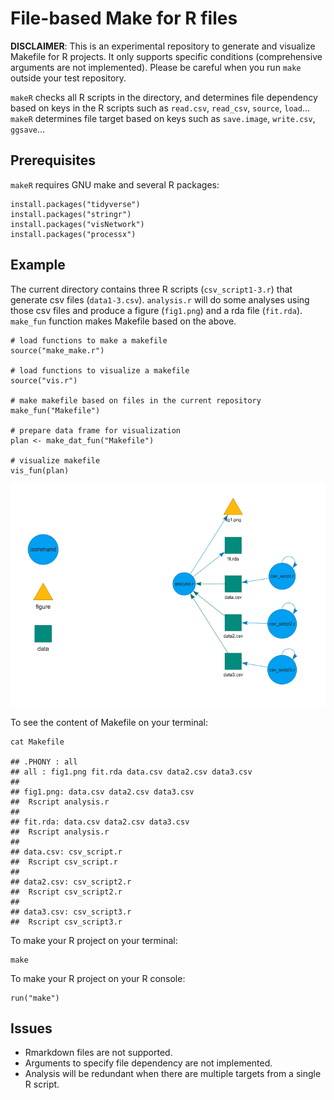 # File-based Make for R files

**DISCLAIMER**: This is an experimental repository to generate and visualize Makefile for R projects. It only supports specific conditions (comprehensive arguments are not implemented). Please be careful when you run `make` outside your test repository.

`makeR` checks all R scripts in the directory, and determines file dependency based on keys in the R scripts such as `read.csv`, `read_csv`, `source`, `load`... `makeR` determines file target based on keys such as `save.image`, `write.csv`, `ggsave`...

## Prerequisites

`makeR` requires GNU make and several R packages:

```{r, eval = F}
install.packages("tidyverse")
install.packages("stringr")
install.packages("visNetwork")
install.packages("processx")
```

## Example

The current directory contains three R scripts (`csv_script1-3.r`) that generate csv files (`data1-3.csv`). `analysis.r` will do some analyses using those csv files and produce a figure (`fig1.png`) and a rda file (`fit.rda`). `make_fun` function makes Makefile based on the above.

```{r}
# load functions to make a makefile
source("make_make.r")

# load functions to visualize a makefile
source("vis.r")

# make makefile based on files in the current repository
make_fun("Makefile")

# prepare data frame for visualization
plan <- make_dat_fun("Makefile")

# visualize makefile
vis_fun(plan)
```

![Visualization of Makefile](network.png)

To see the content of Makefile on your terminal:

```{bash}
cat Makefile

## .PHONY : all
## all : fig1.png fit.rda data.csv data2.csv data3.csv
##
## fig1.png: data.csv data2.csv data3.csv
##  Rscript analysis.r
##
## fit.rda: data.csv data2.csv data3.csv
##  Rscript analysis.r
##
## data.csv: csv_script.r
##  Rscript csv_script.r
##
## data2.csv: csv_script2.r
##  Rscript csv_script2.r
##
## data3.csv: csv_script3.r
##  Rscript csv_script3.r
```

To make your R project on your terminal:

```{bash}
make
```

To make your R project on your R console:
```{r}
run("make")
```

## Issues

- Rmarkdown files are not supported.
- Arguments to specify file dependency are not implemented.
- Analysis will be redundant when there are multiple targets from a single R script.
